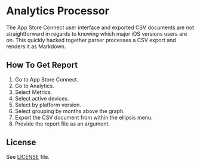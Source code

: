 # Analytics Processor

The App Store Connect user interface and exported CSV documents are not straightforward in regards to knowing which major iOS versions users are on.
This quickly hacked together parser processes a CSV export and renders it as Markdown.

## How To Get Report

1. Go to App Store Connect.
2. Go to Analytics.
3. Select Metrics.
4. Select active devices.
5. Select by platform version.
6. Select grouping by months above the graph.
7. Export the CSV document from within the ellipsis menu.
8. Provide the report file as an argument.

## License

See [LICENSE](LICENSE) file.

